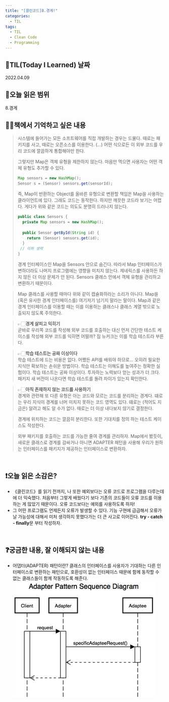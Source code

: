 ```yaml
---
title: "[클린코드]8.경계!"
categories:
  - TIL
tags:
  - TIL
  - Clean Code
  - Programming
---
```


## 📆TIL(Today I Learned) 날짜

2022.04.09

## 📑오늘 읽은 범위

8.경계

## ✍🏻책에서 기억하고 싶은 내용

> 시스템에 들어가는 모든 소프트웨어를 직접 개발하는 경우는 드물다. 때로는 패키지를 사고, 때로는 오픈소스를 이용한다. (...) 어떤 식으로든 이 외부 코드를 우리 코드에 깔끔하게 통합해야만 한다.

> 그렇지만 Map은 객체 유형을 제한하지 않는다. 마음만 먹으면 사용자는 어떤 객체 유형도 추가할 수 있다.
>
> ```java
> Map sensors = new HashMap();
> Sensor s = (Sensor) sensors.get(sensorId);
> ```
>
> 즉, Map이 반환하는 Object를 올바른 유형으로 변환할 책임은 Map을 사용하는 클라이언트에 있다. 그래도 코드는 동작한다. 하지만 깨끗한 코드라 보기는 어렵다. 게다가 위와 같은 코드는 의도도 분명히 드러나지 않는다.
>
> ```java
> public class Sensors {
>   private Map sensors = new HashMap();
>
>   public Sensor getById(String id) {
>     return (Sensor) sensors.get(id);
>   }
>  // 이하 생략
> }
> ```
>
> 경계 인터페이스인 Map을 Sensors 안으로 숨긴다. 따라서 Map 인터페이스가 변하더라도 나머지 프로그램에는 영향을 미치지 않는다. 제네릭스를 사용하든 하지 않든 더 이상 문제가 안 된다. Sensors 클래스 안에서 객체 유형을 관리하고 변환하기 때문이다.

> Map 클래스를 사용할 때마다 위와 같이 캡슐화하라는 소리가 아니다. Map을 (혹은 유사한 경계 인터페이스를) 여기저기 넘기지 말라는 말이다. Map과 같은 경계 인터페이스를 이용할 때는 이를 이용하는 클래스나 클래스 계열 밖으로 노출되지 않도록 주의한다.

> 👉🏻**경계 살피고 익히기**  
> 곧바로 우리쪽 코드를 작성해 외부 코드를 호출하는 대신 먼저 간단한 테스트 케이스를 작성해 외부 코드를 익히면 어떨까? 짐 뉴커크는 이를 학습 테스트라 부른다.

> 👉🏻**학습 테스트는 공짜 이상이다**  
> 학습 테스트에 드는 비용은 없다. 어쨌든 API를 배워야 하므로... 오히려 필요한 지식만 확보하는 손쉬운 방법이다. 학습 테스트는 이해도를 높여주는 정확한 실험이다. 학습 테스트는 공짜 이상이다. 투자하는 노력보다 얻는 성과가 더 크다. 패키지 새 버전이 나온다면 학습 테스트를 돌려 차이가 있는지 확인한다.

> 👉🏻**아직 존재하지 않는 코드를 사용하기**  
> 경계와 관련해 또 다른 유형은 아는 코드와 모르는 코드를 분리하는 경계다. 떄로는 우리 지식이 경계를 너머 미치지 못하는 코드 영역도 있다. 떄로는 (적어도 지금은) 알려고 해도 알 수가 없다. 때로는 더 이상 내다보지 않기로 결정한다.

> 경계에 위치하는 코드는 깔끔히 분리한다. 또한 기대치를 정의 하는 테스트 케이스도 작성한다.

> 외부 패키지를 호출하는 코드를 가능한 줄여 경계를 관리하자. Map에서 봤듯이, 새로운 클래스로 경계를 감싸거나 아니면 ADAPTER 패턴을 사용해 우리가 원하는 인터페이스를 패키지가 제공하는 인터페이스로 변환하자.

<br />

## ❗오늘 읽은 소감은?

- 《클린코드》를 읽기 전까지, 나 또한 예외보다는 오류 코드로 프로그램을 다루는데에 더 익숙했다. 처음부터 그렇게 배웠다기 보다 기존의 코드들이 오류 코드를 이용하는 게 많았기 때문이다. 오류 코드보다는 예외를 사용하도록 하자!
- 그 어떤 프로그램도 언제든지 오류가 발생할 수 있다. 기능 구현에 급급해서 오류가 날 가능성에 대해서 미처 생각하지 못했다가는 더 큰 사고로 이어진다. **try - catch - finally**문 부터 작성하자.

<br />

## ❓궁금한 내용, 잘 이해되지 않는 내용

- 어댑터(ADAPTER) 패턴이란? 클래스의 인터페이스를 사용자가 기대하는 다른 인터페이스로 변환하는 패턴으로, 호환성이 없는 인터페이스 때문에 함께 동작할 수 없는 클래스들이 함께 작동하도록 해준다.
  ![image](/assets/images/cleancode8_adapter_pattern.png)
